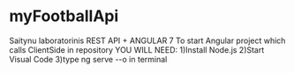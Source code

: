 # myFootballApi
Saitynu laboratorinis REST API + ANGULAR 7
To start Angular project which calls ClientSide in repository
YOU WILL NEED:
  1)Install Node.js
  2)Start Visual Code
  3)type ng serve --o in terminal
